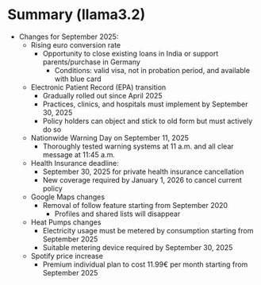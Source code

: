 # Summary (llama3.2)

* Changes for September 2025:
  * Rising euro conversion rate
    + Opportunity to close existing loans in India or support parents/purchase in Germany
      - Conditions: valid visa, not in probation period, and available with blue card
  * Electronic Patient Record (EPA) transition
    + Gradually rolled out since April 2025
    + Practices, clinics, and hospitals must implement by September 30, 2025
    + Policy holders can object and stick to old form but must actively do so
  * Nationwide Warning Day on September 11, 2025
    + Thoroughly tested warning systems at 11 a.m. and all clear message at 11:45 a.m.
  * Health Insurance deadline:
    + September 30, 2025 for private health insurance cancellation
    + New coverage required by January 1, 2026 to cancel current policy
  * Google Maps changes
    + Removal of follow feature starting from September 2020
      - Profiles and shared lists will disappear
  * Heat Pumps changes
    + Electricity usage must be metered by consumption starting from September 2025
    + Suitable metering device required by September 30, 2025
  * Spotify price increase
    + Premium individual plan to cost 11.99€ per month starting from September 2025